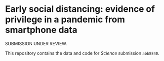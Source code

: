 # Early social distancing: evidence of privilege in a pandemic from smartphone data

SUBMISSION UNDER REVIEW. 

This repository contains the data and code for *Science* submission `abb8840`.

